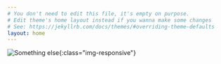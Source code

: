 ```yaml
---
# You don't need to edit this file, it's empty on purpose.
# Edit theme's home layout instead if you wanna make some changes
# See: https://jekyllrb.com/docs/themes/#overriding-theme-defaults
layout: home
---
```

![Something else](/home/anya/GitHub/orech.github.io/orech.github.io/images/something_else.png){:class="img-responsive"}

